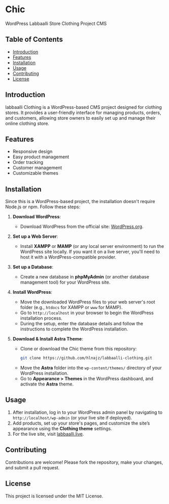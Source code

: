 # Chic  
WordPress Labbaalli Store Clothing Project CMS

## Table of Contents
- [Introduction](#introduction)
- [Features](#features)
- [Installation](#installation)
- [Usage](#usage)
- [Contributing](#contributing)
- [License](#license)

## Introduction
labbaalli Clothing is a WordPress-based CMS project designed for clothing stores. It provides a user-friendly interface for managing products, orders, and customers, allowing store owners to easily set up and manage their online clothing store.

## Features
- Responsive design
- Easy product management
- Order tracking
- Customer management
- Customizable themes

## Installation

Since this is a WordPress-based project, the installation doesn't require Node.js or npm. Follow these steps:

1. **Download WordPress**:
   - Download WordPress from the official site: [WordPress.org](https://wordpress.org/download/).
   
2. **Set up a Web Server**:
   - Install **XAMPP** or **MAMP** (or any local server environment) to run the WordPress site locally. If you want it on a live server, you'll need to host it with a WordPress-compatible provider.

3. **Set up a Database**:
   - Create a new database in **phpMyAdmin** (or another database management tool) for your WordPress site.

4. **Install WordPress**:
   - Move the downloaded WordPress files to your web server's root folder (e.g., `htdocs` for XAMPP or `www` for MAMP).
   - Go to `http://localhost` in your browser to begin the WordPress installation process.
   - During the setup, enter the database details and follow the instructions to complete the WordPress installation.

5. **Download & Install Astra Theme**:
   - Clone or download the Chic theme from this repository:
     ```bash
     git clone https://github.com/hlnajz/labbaalli-clothing.git
     ```
   - Move the **Astra** folder into the `wp-content/themes/` directory of your WordPress installation.
   - Go to **Appearance > Themes** in the WordPress dashboard, and activate the **Astra** theme.

## Usage
1. After installation, log in to your WordPress admin panel by navigating to `http://localhost/wp-admin` (or your live site if deployed).
2. Add products, set up your store's pages, and customize the site’s appearance using the **Clothing theme** settings.
3. For the live site, visit [labbaalli.live](http://labbaalli.live).

## Contributing
Contributions are welcome! Please fork the repository, make your changes, and submit a pull request.

## License
This project is licensed under the MIT License.
